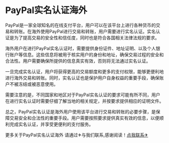 # PayPal实名认证海外

PayPal是一家全球知名的在线支付平台，用户可以在该平台上进行各种货币的交易和转账。在海外使用PayPal进行交易和转账，用户需要进行实名认证。实名认证是为了提高交易的安全性和信任度，同时也是符合各国相关法律法规的要求。

海外用户在进行PayPal实名认证时，需要提供身份证件、地址证明、以及个人银行账户等信息。这些信息将被用于核实用户的身份和地址，确保交易过程的安全和合法性。用户需要确保所提供的信息真实有效，否则将无法通过实名认证。

一旦完成实名认证，用户将获得更高的交易额度和更多的支付权限，能够更便利地进行海外交易和转账。同时，实名认证也是保护用户自身权益的重要手段，确保账户不被冻结或被恶意使用。

需要注意的是，不同国家和地区对于PayPal实名认证的要求可能有所不同，用户在进行实名认证时需要仔细了解当地的相关规定，并按要求提供相应的证明文件。

总之，PayPal实名认证是海外用户使用该平台进行交易和转账的必要步骤，是保障交易安全和合法性的重要手段。用户需要按照要求提供真实有效的信息，以便顺利完成实名认证，并享受更便利的支付服务。

更多关于PayPal实名认证海外 请通过✈与我们联系,感谢阅读！[点我联系✈](https://faq.G208.com)